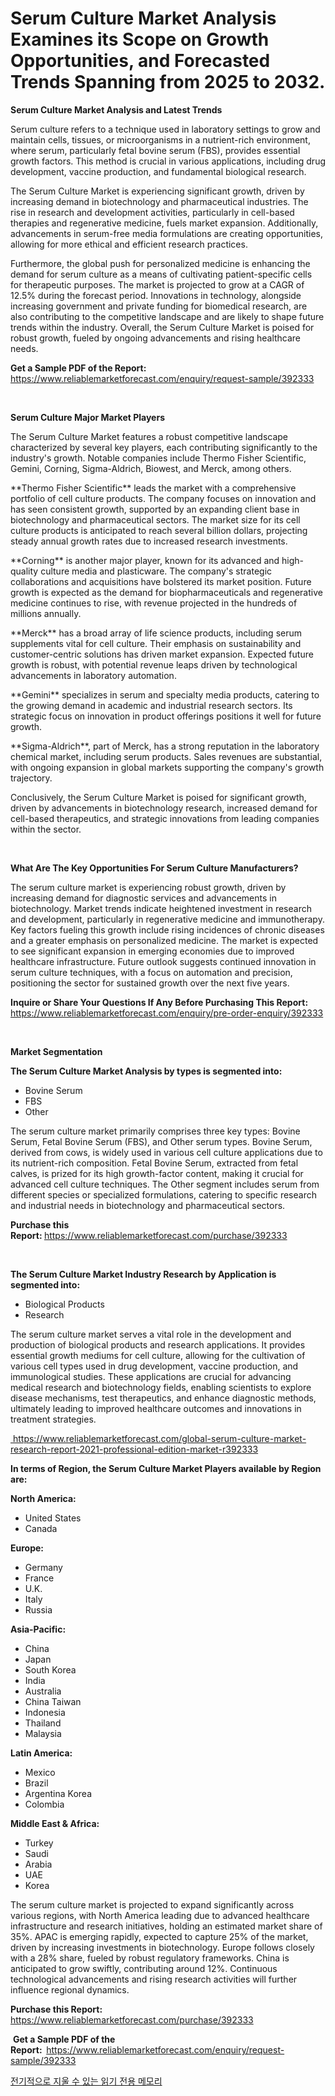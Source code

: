 <p><h1>Serum Culture Market Analysis Examines its Scope on Growth Opportunities, and Forecasted Trends Spanning from 2025 to 2032.</h1></p><p><strong>Serum Culture Market Analysis and Latest Trends</strong></p>
<p><p>Serum culture refers to a technique used in laboratory settings to grow and maintain cells, tissues, or microorganisms in a nutrient-rich environment, where serum, particularly fetal bovine serum (FBS), provides essential growth factors. This method is crucial in various applications, including drug development, vaccine production, and fundamental biological research.</p><p>The Serum Culture Market is experiencing significant growth, driven by increasing demand in biotechnology and pharmaceutical industries. The rise in research and development activities, particularly in cell-based therapies and regenerative medicine, fuels market expansion. Additionally, advancements in serum-free media formulations are creating opportunities, allowing for more ethical and efficient research practices.</p><p>Furthermore, the global push for personalized medicine is enhancing the demand for serum culture as a means of cultivating patient-specific cells for therapeutic purposes. The market is projected to grow at a CAGR of 12.5% during the forecast period. Innovations in technology, alongside increasing government and private funding for biomedical research, are also contributing to the competitive landscape and are likely to shape future trends within the industry. Overall, the Serum Culture Market is poised for robust growth, fueled by ongoing advancements and rising healthcare needs.</p></p>
<p><strong>Get a Sample PDF of the Report:&nbsp;</strong> <a href="https://www.reliablemarketforecast.com/enquiry/request-sample/392333?utm_campaign=1080&utm_medium=2&utm_source=Github&utm_content=ia&utm_term=17012025&utm_id=serum-culture">https://www.reliablemarketforecast.com/enquiry/request-sample/392333</a></p>
<p>&nbsp;</p>
<p><strong>Serum Culture Major Market Players</strong></p>
<p><p>The Serum Culture Market features a robust competitive landscape characterized by several key players, each contributing significantly to the industry's growth. Notable companies include Thermo Fisher Scientific, Gemini, Corning, Sigma-Aldrich, Biowest, and Merck, among others.</p><p>**Thermo Fisher Scientific** leads the market with a comprehensive portfolio of cell culture products. The company focuses on innovation and has seen consistent growth, supported by an expanding client base in biotechnology and pharmaceutical sectors. The market size for its cell culture products is anticipated to reach several billion dollars, projecting steady annual growth rates due to increased research investments.</p><p>**Corning** is another major player, known for its advanced and high-quality culture media and plasticware. The company's strategic collaborations and acquisitions have bolstered its market position. Future growth is expected as the demand for biopharmaceuticals and regenerative medicine continues to rise, with revenue projected in the hundreds of millions annually.</p><p>**Merck** has a broad array of life science products, including serum supplements vital for cell culture. Their emphasis on sustainability and customer-centric solutions has driven market expansion. Expected future growth is robust, with potential revenue leaps driven by technological advancements in laboratory automation.</p><p>**Gemini** specializes in serum and specialty media products, catering to the growing demand in academic and industrial research sectors. Its strategic focus on innovation in product offerings positions it well for future growth.</p><p>**Sigma-Aldrich**, part of Merck, has a strong reputation in the laboratory chemical market, including serum products. Sales revenues are substantial, with ongoing expansion in global markets supporting the company's growth trajectory.</p><p>Conclusively, the Serum Culture Market is poised for significant growth, driven by advancements in biotechnology research, increased demand for cell-based therapeutics, and strategic innovations from leading companies within the sector.</p></p>
<p>&nbsp;</p>
<p><strong>What Are The Key Opportunities For Serum Culture Manufacturers?</strong></p>
<p><p>The serum culture market is experiencing robust growth, driven by increasing demand for diagnostic services and advancements in biotechnology. Market trends indicate heightened investment in research and development, particularly in regenerative medicine and immunotherapy. Key factors fueling this growth include rising incidences of chronic diseases and a greater emphasis on personalized medicine. The market is expected to see significant expansion in emerging economies due to improved healthcare infrastructure. Future outlook suggests continued innovation in serum culture techniques, with a focus on automation and precision, positioning the sector for sustained growth over the next five years.</p></p>
<p><strong>Inquire or Share Your Questions If Any Before Purchasing This Report:</strong> <a href="https://www.reliablemarketforecast.com/enquiry/pre-order-enquiry/392333?utm_campaign=1080&utm_medium=2&utm_source=Github&utm_content=ia&utm_term=17012025&utm_id=serum-culture">https://www.reliablemarketforecast.com/enquiry/pre-order-enquiry/392333</a></p>
<p>&nbsp;</p>
<p><strong>Market Segmentation</strong></p>
<p><strong>The Serum Culture Market Analysis by types is segmented into:</strong></p>
<p><ul><li>Bovine Serum</li><li>FBS</li><li>Other</li></ul></p>
<p><p>The serum culture market primarily comprises three key types: Bovine Serum, Fetal Bovine Serum (FBS), and Other serum types. Bovine Serum, derived from cows, is widely used in various cell culture applications due to its nutrient-rich composition. Fetal Bovine Serum, extracted from fetal calves, is prized for its high growth-factor content, making it crucial for advanced cell culture techniques. The Other segment includes serum from different species or specialized formulations, catering to specific research and industrial needs in biotechnology and pharmaceutical sectors.</p></p>
<p><strong>Purchase this Report:&nbsp;</strong><a href="https://www.reliablemarketforecast.com/purchase/392333?utm_campaign=1080&utm_medium=2&utm_source=Github&utm_content=ia&utm_term=17012025&utm_id=serum-culture">https://www.reliablemarketforecast.com/purchase/392333</a></p>
<p>&nbsp;</p>
<p><strong>The Serum Culture Market Industry Research by Application is segmented into:</strong></p>
<p><ul><li>Biological Products</li><li>Research</li></ul></p>
<p><p>The serum culture market serves a vital role in the development and production of biological products and research applications. It provides essential growth mediums for cell culture, allowing for the cultivation of various cell types used in drug development, vaccine production, and immunological studies. These applications are crucial for advancing medical research and biotechnology fields, enabling scientists to explore disease mechanisms, test therapeutics, and enhance diagnostic methods, ultimately leading to improved healthcare outcomes and innovations in treatment strategies.</p></p>
<p><a href="https://www.reliablemarketforecast.com/global-serum-culture-market-research-report-2021-professional-edition-market-r392333?utm_campaign=1080&utm_medium=2&utm_source=Github&utm_content=ia&utm_term=17012025&utm_id=serum-culture">&nbsp;https://www.reliablemarketforecast.com/global-serum-culture-market-research-report-2021-professional-edition-market-r392333</a></p>
<p><strong>In terms of Region, the Serum Culture Market Players available by Region are:</strong></p>
<p>
    <p> <strong> North America: </strong>
        <ul>
            <li>United States</li>
            <li>Canada</li>
        </ul>
        </p> 
    <p> <strong> Europe: </strong>
        <ul>
            <li>Germany</li>
            <li>France</li>
            <li>U.K.</li>
            <li>Italy</li>
            <li>Russia</li>
        </ul>
        </p> 
    <p> <strong> Asia-Pacific: </strong>
        <ul>
            <li>China</li>
            <li>Japan</li>
            <li>South Korea</li>
            <li>India</li>
            <li>Australia</li>
            <li>China Taiwan</li>
            <li>Indonesia</li>
            <li>Thailand</li>
            <li>Malaysia</li>
        </ul>
        </p> 
    <p> <strong> Latin America: </strong>
        <ul>
            <li>Mexico</li>
            <li>Brazil</li>
            <li>Argentina Korea</li>
            <li>Colombia</li>
        </ul>
        </p> 
    <p> <strong> Middle East & Africa: </strong>
        <ul>
            <li>Turkey</li>
            <li>Saudi</li>
            <li>Arabia</li>
            <li>UAE</li>
            <li>Korea</li>
        </ul>
    </p>
    </p>
<p><p>The serum culture market is projected to expand significantly across various regions, with North America leading due to advanced healthcare infrastructure and research initiatives, holding an estimated market share of 35%. APAC is emerging rapidly, expected to capture 25% of the market, driven by increasing investments in biotechnology. Europe follows closely with a 28% share, fueled by robust regulatory frameworks. China is anticipated to grow swiftly, contributing around 12%. Continuous technological advancements and rising research activities will further influence regional dynamics.</p></p>
<p><strong>Purchase this Report: </strong><a href="https://www.reliablemarketforecast.com/purchase/392333?utm_campaign=1080&utm_medium=2&utm_source=Github&utm_content=ia&utm_term=17012025&utm_id=serum-culture">https://www.reliablemarketforecast.com/purchase/392333</a></p>
<p>&nbsp;<strong>Get a Sample PDF of the Report:&nbsp;&nbsp;</strong><a href="https://www.reliablemarketforecast.com/enquiry/request-sample/392333?utm_campaign=1080&utm_medium=2&utm_source=Github&utm_content=ia&utm_term=17012025&utm_id=serum-culture">https://www.reliablemarketforecast.com/enquiry/request-sample/392333</a></p>
<p><strong></strong></p>
<p><p><a href="https://github.com/sougarounis/Market-Research-Report-List-6/blob/main/673789531390.md?utm_campaign=1080&utm_medium=2&utm_source=Github&utm_content=ia&utm_term=17012025&utm_id=serum-culture">전기적으로 지울 수 있는 읽기 전용 메모리</a></p></p>